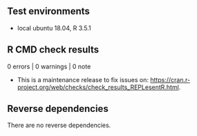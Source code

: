 ## Test environments
* local ubuntu 18.04, R 3.5.1

## R CMD check results

0 errors | 0 warnings | 0 note

* This is a maintenance release to fix issues on: https://cran.r-project.org/web/checks/check_results_REPLesentR.html.

## Reverse dependencies

There are no reverse dependencies.

